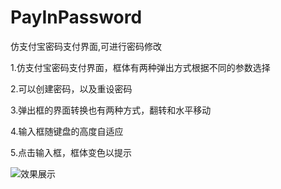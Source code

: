 # PayInPassword
仿支付宝密码支付界面,可进行密码修改

1.仿支付宝密码支付界面，框体有两种弹出方式根据不同的参数选择

2.可以创建密码，以及重设密码

3.弹出框的界面转换也有两种方式，翻转和水平移动

4.输入框随键盘的高度自适应

5.点击输入框，框体变色以提示

![效果展示](https://github.com/Sun-Hong/PayInPassword/blob/master/password.gif)
